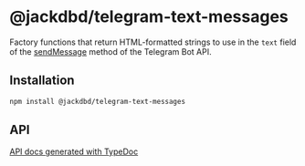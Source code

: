 # @jackdbd/telegram-text-messages

Factory functions that return HTML-formatted strings to use in the `text` field of the [sendMessage](https://core.telegram.org/bots/api#sendmessage) method of the Telegram Bot API.

## Installation

```sh
npm install @jackdbd/telegram-text-messages
```

## API

[API docs generated with TypeDoc](https://jackdbd.github.io/calderone/telegram-text-messages/)
